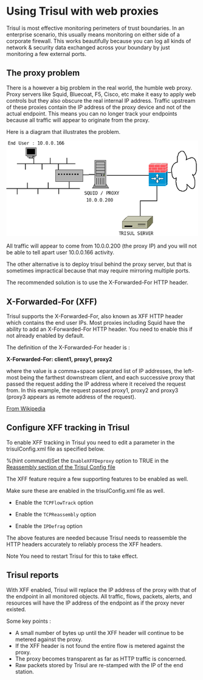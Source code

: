 # Using Trisul with web proxies

Trisul is most effective monitoring perimeters of trust boundaries. In
an enterprise scenario, this usually means monitoring on either side of
a corporate firewall. This works beautifully because you can log all
kinds of network & security data exchanged across your boundary by just
monitoring a few external ports.

## The proxy problem

There is a however a big problem in the real world, the humble web
proxy. Proxy servers like Squid, Bluecoat, F5, Cisco, etc make it easy
to apply web controls but they also obscure the real internal IP
address. Traffic upstream of these proxies contain the IP address of the
proxy device and not of the actual endpoint. This means you can no
longer track your endpoints because all traffic will appear to originate
from the proxy.

Here is a diagram that illustrates the problem.

![](images/proxy.png)

All traffic will appear to come from 10.0.0.200 (the proxy IP) and you
will not be able to tell apart user 10.0.0.166 activity.

The other alternative is to deploy trisul behind the proxy server, but
that is sometimes impractical because that may require mirroring
multiple ports.

The recommended solution is to use the X-Forwarded-For HTTP header.

## X-Forwarded-For (XFF)

Trisul supports the X-Forwarded-For, also known as XFF HTTP header which
contains the end user IPs. Most proxies including Squid have the ability
to add an X-Forwarded-For HTTP header. You need to enable this if not
already enabled by default.

The definition of the X-Forwarded-For header is :

<div class="info">

**X-Forwarded-For: client1, proxy1, proxy2**

where the value is a comma+space separated list of IP addresses, the
left-most being the farthest downstream client, and each successive
proxy that passed the request adding the IP address where it received
the request from. In this example, the request passed proxy1, proxy2 and
proxy3 (proxy3 appears as remote address of the request).

[From Wikipedia](http://en.wikipedia.org/wiki/X-Forwarded-For)

</div>

## Configure XFF tracking in Trisul

To enable XFF tracking in Trisul you need to edit a parameter in the
trisulConfig.xml file as specified below.

%(hint command)Set the `EnableXFFDeproxy` option to TRUE in the
[Reassembly section of the Trisul Config
file](/docs/ref/trisulconfig.html#reassembly%)

The XFF feature require a few supporting features to be enabled as well.

Make sure these are enabled in the trisulConfig.xml file as well.

- Enable the `TCPFlowTrack` option  

- Enable the `TCPReassembly` option  

- Enable the `IPDefrag` option

The above features are needed because Trisul needs to reassemble the
HTTP headers accurately to reliably process the XFF headers.

<span class="notice">Note</span> You need to restart Trisul for this to
take effect.

## Trisul reports

With XFF enabled, Trisul will replace the IP address of the proxy with
that of the endpoint in all monitored objects. All traffic, flows,
packets, alerts, and resources will have the IP address of the endpoint
as if the proxy never existed.

Some key points :

- A small number of bytes up until the XFF header will continue to be
  metered against the proxy.  
- If the XFF header is not found the entire flow is metered against the
  proxy.  
- The proxy becomes transparent as far as HTTP traffic is concerned.  
- Raw packets stored by Trisul are re-stamped with the IP of the end
  station.
